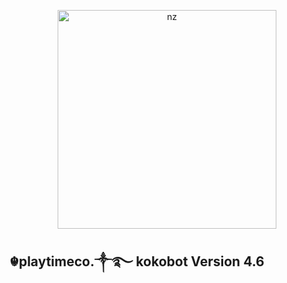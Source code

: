 <p align="center">
<img src="https://telegra.ph/file/t_20250418_232525_539.jpg" alt="nz" width="350"/>
</p>

## ☬playtimeco.༒࿐ kokobot  Version 4.6   